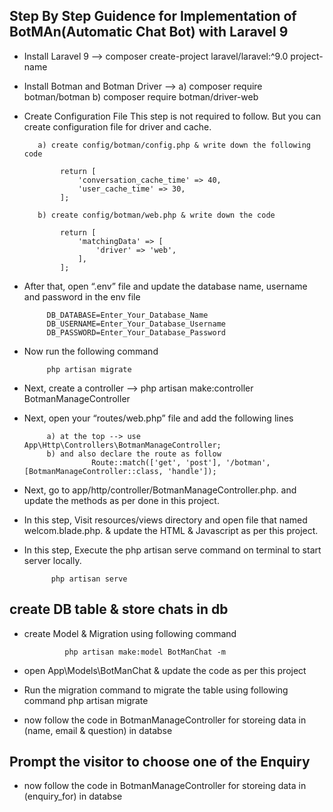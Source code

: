 ## Step By Step Guidence for Implementation of BotMAn(Automatic Chat Bot) with Laravel 9 

 - Install Laravel 9 --> composer create-project laravel/laravel:^9.0 project-name
 - Install Botman and Botman Driver --> 
         a) composer require botman/botman
         b) composer require botman/driver-web
 -  Create Configuration File
           This step is not required to follow. But you can create configuration file for driver and cache.

           a) create config/botman/config.php & write down the following code
                    
                return [
                    'conversation_cache_time' => 40,
                    'user_cache_time' => 30,
                ];

           b) create config/botman/web.php & write down the code
            
                return [
                    'matchingData' => [
                        'driver' => 'web',
                    ],
                ];

 - After that, open “.env” file and update the database name, username and password in the env file
            
            DB_DATABASE=Enter_Your_Database_Name
            DB_USERNAME=Enter_Your_Database_Username
            DB_PASSWORD=Enter_Your_Database_Password

 - Now run the following command 
       
            php artisan migrate

 - Next, create a controller --> php artisan make:controller BotmanManageController
 - Next, open your “routes/web.php” file and add the following lines
            
            a) at the top --> use App\Http\Controllers\BotmanManageController;
            b) and also declare the route as follow
                      Route::match(['get', 'post'], '/botman', [BotmanManageController::class, 'handle']);

 - Next, go to app/http/controller/BotmanManageController.php. and update the methods as per done in this project.
 - In this step, Visit resources/views directory and open file that named welcom.blade.php. & update the HTML & Javascript as per this project.

 - In this step, Execute the php artisan serve command on terminal to start server locally.
             
             php artisan serve

## create DB table & store chats in db

 - create Model & Migration using following command
            
                php artisan make:model BotManChat -m

- open App\Models\BotManChat & update the code as per this project
- Run the migration command to migrate the table using following command
             php artisan migrate
- now follow the code in BotmanManageController for storeing data in (name, email & question) in databse

## Prompt the visitor to choose one of the Enquiry

- now follow the code in BotmanManageController for storeing data in (enquiry_for) in databse